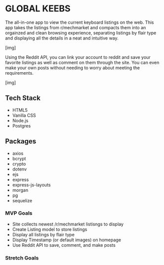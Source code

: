 # GLOBAL KEEBS
The all-in-one app to view the current keyboard listings on the web. This app takes the listings from r/mechmarket and compacts them into an orgainzed and clean browsing experience, separating listings by flair type and displaying all the details in a neat and intuitive way.

[img]

Using the Reddit API, you can link your account to reddit and save your favorite listings as well as comment on them through the site. You can even make your own posts without needing to worry about meeting the requirements.

[img]

## Tech Stack
- HTML5
- Vanilla CSS
- Node.js
- Postgres

## Packages
- axios
- bcrypt
- crypto
- dotenv
- ejs
- express
- express-js-layouts
- morgan
- pg
- sequelize

### MVP Goals
- Site collects newest /r/mechmarket listisngs to display
- Create Listing model to store listings
- Display all listings by flair type
- Display Timestamp (or default images) on homepage
- Use Reddit API to save, comment, and make posts

### Stretch Goals